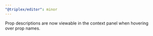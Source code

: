 ```yaml
---
"@triplex/editor": minor
---
```


Prop descriptions are now viewable in the context panel when hovering over prop names.
